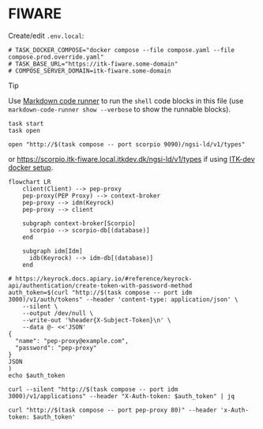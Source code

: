 # FIWARE

Create/edit `.env.local`:

``` dotenv
# TASK_DOCKER_COMPOSE="docker compose --file compose.yaml --file compose.prod.override.yaml"
# TASK_BASE_URL="https://itk-fiware.some-domain"
# COMPOSE_SERVER_DOMAIN=itk-fiware.some-domain
```

> [!TIP]
> Use [Markdown code runner](https://github.com/mikkelricky/markdown-code-runner) to run the `shell` code blocks in this
> file (use `markdown-code-runner show --verbose` to show the runnable blocks).


``` shell name=start
task start
task open
```

``` shell name=scorpio-open
open "http://$(task compose -- port scorpio 9090)/ngsi-ld/v1/types"
```

or <https://scorpio.itk-fiware.local.itkdev.dk/ngsi-ld/v1/types> if using [ITK-dev docker
setup](https://github.com/itk-dev/devops_itkdev-docker).

``` mermaid
flowchart LR
    client(Client) --> pep-proxy
    pep-proxy(PEP Proxy) --> context-broker
    pep-proxy --> idm(Keyrock)
    pep-proxy --> client

    subgraph context-broker[Scorpio]
      scorpio --> scorpio-db[(database)]
    end

    subgraph idm[Idm]
      idb(Keyrock) --> idm-db[(database)]
    end
```



``` shell name=pep-proxy
# https://keyrock.docs.apiary.io/#reference/keyrock-api/authentication/create-token-with-password-method
auth_token=$(curl "http://$(task compose -- port idm 3000)/v1/auth/tokens" --header 'content-type: application/json' \
    --silent \
    --output /dev/null \
    --write-out '%header{X-Subject-Token}\n' \
    --data @- <<'JSON'
{
  "name": "pep-proxy@example.com",
  "password": "pep-proxy"
}
JSON
)
echo $auth_token

curl --silent "http://$(task compose -- port idm 3000)/v1/applications" --header "X-Auth-token: $auth_token" | jq

curl "http://$(task compose -- port pep-proxy 80)" --header 'x-Auth-token: $auth_token'
```
